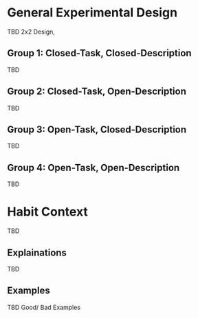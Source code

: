 # General Experimental Design

TBD 2x2 Design,

## Group 1: Closed-Task, Closed-Description

TBD

## Group 2: Closed-Task, Open-Description

TBD

## Group 3: Open-Task, Closed-Description

TBD

## Group 4: Open-Task, Open-Description

TBD

# Habit Context

TBD

## Explainations

TBD

## Examples

TBD Good/ Bad Examples
